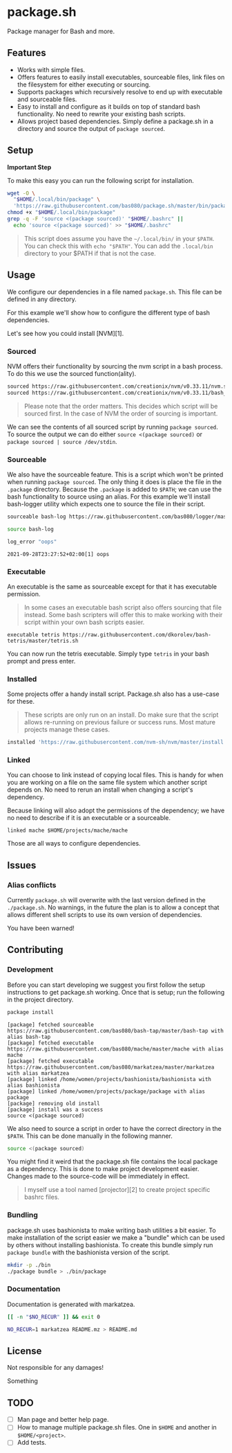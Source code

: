 # package.sh

Package manager for Bash and more.

## Features

- Works with simple files.
- Offers features to easily install executables, sourceable files, link files
  on the filesystem for either executing or sourcing.
- Supports packages which recursively resolve to end up with executable and
  sourceable files.
- Easy to install and configure as it builds on top of standard bash
  functionality. No need to rewrite your existing bash scripts.
- Allows project based dependencies. Simply define a package.sh in a directory
  and source the output of `package sourced`.

## Setup

**Important Step**

To make this easy you can run the following script for installation.

```bash bash
wget -O \
  "$HOME/.local/bin/package" \
  'https://raw.githubusercontent.com/bas080/package.sh/master/bin/package'
chmod +x "$HOME/.local/bin/package"
grep -q -F 'source <(package sourced)' "$HOME/.bashrc" ||
  echo 'source <(package sourced)' >> "$HOME/.bashrc"
```

> This script does assume you have the `~/.local/bin/` in your `$PATH`. You can
> check this with `echo "$PATH"`. You can add the `.local/bin` directory to
> your $PATH if that is not the case.

## Usage

We configure our dependencies in a file named `package.sh`. This file can be
defined in any directory.

For this example we'll show how to configure the different type of bash
dependencies.

Let's see how you could install [NVM][1].

### Sourced

NVM offers their functionality by sourcing the nvm script in a bash process. To
do this we use the sourced function(ality).

```sh
sourced https://raw.githubusercontent.com/creationix/nvm/v0.33.11/nvm.sh
sourced https://raw.githubusercontent.com/creationix/nvm/v0.33.11/bash_completion
```

> Please note that the order matters. This decides which script will be sourced
> first. In the case of NVM the order of sourcing is important.

We can see the contents of all sourced script by running `package sourced`. To
source the output we can do either `source <(package sourced)` or `package
sourced | source /dev/stdin`.

### Sourceable

We also have the sourceable feature. This is a script which won't be printed
when running `package sourced`. The only thing it does is place the file in the
`.package` directory. Because the `.package` is added to `$PATH`; we can use
the bash functionality to source using an alias. For this example we'll install
bash-logger utility which expects one to source the file in their script.

```bash
sourceable bash-log https://raw.githubusercontent.com/bas080/logger/master/logger
```

```bash bash 2>&1
source bash-log

log_error "oops"
```
```
2021-09-28T23:27:52+02:00[1] oops
```

### Executable

An executable is the same as sourceable except for that it has executable
permission.

> In some cases an executable bash script also offers sourcing that file
> instead. Some bash scripters will offer this to make working with their
> script within your own bash scripts easier.

```
executable tetris https://raw.githubusercontent.com/dkorolev/bash-tetris/master/tetris.sh
```

You can now run the tetris executable. Simply type `tetris` in your bash prompt
and press enter.

### Installed

Some projects offer a handy install script. Package.sh also has a use-case for
these.

> These scripts are only run on an install. Do make sure that the script allows
> re-running on previous failure or success runs. Most mature projects manage
> these cases.

```sh
installed 'https://raw.githubusercontent.com/nvm-sh/nvm/master/install.sh'
```

### Linked


You can choose to link instead of copying local files. This is handy for when
you are working on a file on the same file system which another script depends
on. No need to rerun an install when changing a script's dependency.

Because linking will also adopt the permissions of the dependency; we have no
need to describe if it is an executable or a sourceable.

```
linked mache $HOME/projects/mache/mache
```

Those are all ways to configure dependencies.

## Issues

### Alias conflicts

Currently `package.sh` will overwrite with the last version defined in the
`./package.sh`. No warnings, in the future the plan is to allow a concept that
allows different shell scripts to use its own version of dependencies.

You have been warned!

## Contributing

### Development

Before you can start developing we suggest you first follow the setup
instructions to get package.sh working. Once that is setup; run the following
in the project directory.

```bash bash 2>&1
package install
```
```
[package] fetched sourceable https://raw.githubusercontent.com/bas080/bash-tap/master/bash-tap with alias bash-tap
[package] fetched executable https://raw.githubusercontent.com/bas080/mache/master/mache with alias mache
[package] fetched executable https://raw.githubusercontent.com/bas080/markatzea/master/markatzea with alias markatzea
[package] linked /home/women/projects/bashionista/bashionista with alias bashionista
[package] linked /home/women/projects/package/package with alias package
[package] removing old install
[package] install was a success
source <(package sourced)
```

We also need to source a script in order to have the correct directory in the
`$PATH`. This can be done manually in the following manner.

```bash
source <(package sourced)
```

You might find it weird that the package.sh file contains the local package as
a dependency. This is done to make project development easier. Changes made to
the source-code will be immediately in effect.

> I myself use a tool named [projector][2] to create project specific bashrc
> files.

### Bundling

package.sh uses bashionista to make writing bash utilities a bit easier. To
make installation of the script easier we make a "bundle" which can be used by
others without installing bashionista. To create this bundle simply run `package
bundle` with the bashionista version of the script.

```bash bash
mkdir -p ./bin
./package bundle > ./bin/package
```

### Documentation

Documentation is generated with markatzea.

```bash bash
[[ -n "$NO_RECUR" ]] && exit 0

NO_RECUR=1 markatzea README.mz > README.md
```

## License

Not responsible for any damages!

Something

## TODO

- [ ] Man page and better help page.
- [ ] How to manage multiple package.sh files. One in `$HOME` and another in
  `$HOME/<project>`.
- [ ] Add tests.
